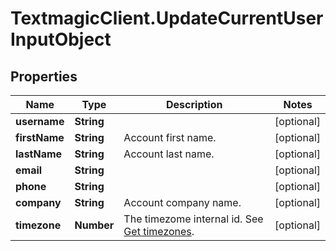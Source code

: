 # TextmagicClient.UpdateCurrentUserInputObject

## Properties
Name | Type | Description | Notes
------------ | ------------- | ------------- | -------------
**username** | **String** |  | [optional] 
**firstName** | **String** | Account first name. | [optional] 
**lastName** | **String** | Account last name. | [optional] 
**email** | **String** |  | [optional] 
**phone** | **String** |  | [optional] 
**company** | **String** | Account company name. | [optional] 
**timezone** | **Number** | The timezome internal id. See [Get timezones](http://docs.textmagictesting.com/#operation/getTimezones). | [optional] 



